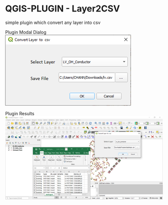 # QGIS-PLUGIN - Layer2CSV
 simple plugin which convert  any layer into csv

Plugin Modal Dialog
![Interface](https://github.com/devChann/save_attributes---QGIS3-plugin/blob/main/plugin%20one.PNG)



Plugin Results
![Results](https://github.com/devChann/save_attributes---QGIS3-plugin/blob/main/results.PNG)
